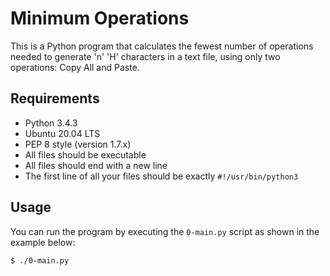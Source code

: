  # Minimum Operations

This is a Python program that calculates the fewest number of operations needed to generate 'n' 'H' characters in a text file, using only two operations: Copy All and Paste.

## Requirements

- Python 3.4.3
- Ubuntu 20.04 LTS
- PEP 8 style (version 1.7.x)
- All files should be executable
- All files should end with a new line
- The first line of all your files should be exactly `#!/usr/bin/python3`

## Usage

You can run the program by executing the `0-main.py` script as shown in the example below:

```bash
$ ./0-main.py

